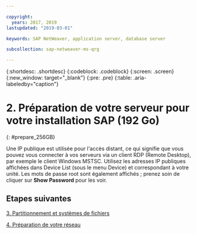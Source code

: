 ```yaml
---

copyright:
  years: 2017, 2019
lastupdated: "2019-03-01"

keywords: SAP NetWeaver, application server, database server

subcollection: sap-netweaver-ms-qrg

---
```


{:shortdesc: .shortdesc}
{:codeblock: .codeblock}
{:screen: .screen}
{:new_window: target="_blank"}
{:pre: .pre}
{:table: .aria-labeledby="caption"}

# 2. Préparation de votre serveur pour votre installation SAP (192 Go)
{: #prepare_256GB}

Une IP publique est utilisée pour l'accès distant, ce qui signifie que vous pouvez vous connecter à vos serveurs via un client RDP (Remote Desktop), par exemple le client Windows MSTSC. Utilisez les adresses IP publiques affichées dans Device List (sous le menu Device) et correspondant à votre unité. Les mots de passe root sont également affichés ; prenez soin de cliquer sur **Show Password** pour les voir.

## Etapes suivantes

 [3. Partitionnement et systèmes de fichiers](/docs/infrastructure/sap-netweaver-ms-qrg?topic=sap-netweaver-ms-qrg-3-partitioning-and-file-systems)

 [4. Préparation de votre réseau](/docs/infrastructure/sap-netweaver-ms-qrg?topic=sap-netweaver-ms-qrg-network)
